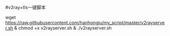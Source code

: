 #v2ray+tls一键脚本

wget  https://raw.githubusercontent.com/hanhongju/my_script/master/v2rayserver.sh  &   chmod +x v2rayserver.sh   &     ./v2rayserver.sh







